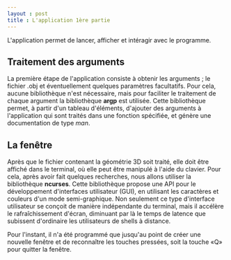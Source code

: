 ```yaml
---
layout : post
title : L'application 1ère partie
---
```


L'application permet de lancer, afficher et intéragir avec le programme.

## Traitement des arguments

La première étape de l'application consiste à obtenir les arguments ; le fichier .obj et éventuellement quelques paramètres facultatifs. Pour cela, aucune bibliothèque n'est nécessaire, mais pour faciliter le traitement de chaque argument la bibliothèque **argp** est utilisée. Cette bibliothèque permet, à partir d'un tableau d'éléments, d'ajouter des arguments à l'application qui sont traités dans une fonction spécifiée, et génère une documentation de type _man_.

## La fenêtre

Après que le fichier contenant la géométrie 3D soit traité, elle doit être affiché dans le terminal, où elle peut être manipulé à l'aide du clavier. Pour cela, après avoir fait quelques recherches, nous allons utiliser la bibliothèque **ncurses**. Cette bibliothèque propose une API pour le développement d'interfaces utilisateur (GUI), en utilisant les caractères et couleurs d'un mode semi-graphique. Non seulement ce type d'interface utilisateur se conçoit de manière indépendante du terminal, mais il accélère le rafraîchissement d'écran, diminuant par là le temps de latence que subissent d'ordinaire les utilisateurs de shells à distance.

Pour l'instant, il n'a été programmé que jusqu'au point de créer une nouvelle fenêtre et de reconnaître les touches pressées, soit la touche «Q» pour quitter la fenêtre.